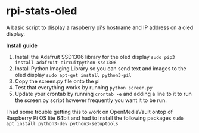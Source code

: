 # rpi-stats-oled

A basic script to display a raspberry pi's hostname and IP address on a oled display.

**Install guide**
1. Install the Adafruit SSD1306 library for the oled display
`sudo pip3 install adafruit-circuitpython-ssd1306`
2. Install Python Imaging Library so you can send text and images to the oled display
`sudo apt-get install python3-pil`
3. Copy the screen.py file onto the pi
4. Test that everything works by running `python screen.py`
5. Update your crontab by running `crontab -e` and adding a line to it to run the screen.py script however frequently you want it to be run.


I had some trouble getting this to work on OpenMediaVault ontop of Raspberry Pi OS lite 64bit and had to install the following packages
`sudo apt install python3-dev python3-setuptools`
